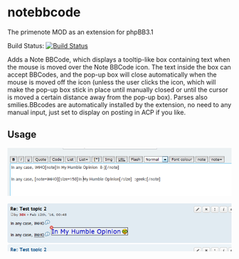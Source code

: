 # notebbcode
The primenote MOD as an extension for phpBB3.1

Build Status: [![Build Status](https://travis-ci.org/3D-I/notebbcode.svg)](https://travis-ci.org/3D-I/notebbcode)

 Adds a Note BBCode, which displays a tooltip-like box containing text when the mouse is moved over the Note BBCode icon. The text inside the box can accept BBCodes, and the pop-up box will close automatically when the mouse is moved off the icon (unless the user clicks the icon, which will make the pop-up box stick in place until manually closed or until the cursor is moved a certain distance away from the pop-up box). Parses also smilies.BBcodes are automatically installed by the extension, no need to any manual input, just set to display on posting in ACP if you like.

## Usage

![Screenshot](Screenshot_1.png)

![Screenshot](Screenshot_2.png)

